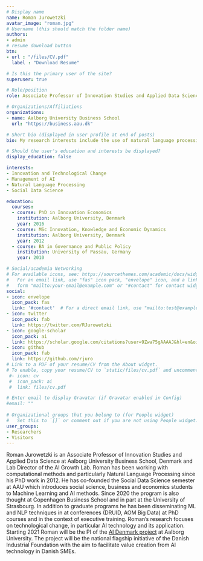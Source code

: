 ```yaml
---
# Display name
name: Roman Jurowetzki
avatar_image: "roman.jpg"
# Username (this should match the folder name)
authors:
- admin
# resume download button
btn:
- url : "/files/CV.pdf"
  label : "Download Resume"

# Is this the primary user of the site?
superuser: true

# Role/position
role: Associate Professor of Innovation Studies and Applied Data Science

# Organizations/Affiliations
organizations:
- name: Aalborg University Business School
  url: "https://business.aau.dk"

# Short bio (displayed in user profile at end of posts)
bio: My research interests include the use of natural language processing in innovation research, application of AI technologies in business and industry

# Should the user's education and interests be displayed?
display_education: false

interests:
- Innovation and Technological Change
- Management of AI
- Natural Language Processing
- Social Data Science

education:
  courses:
  - course: PhD in Innovation Economics
    institution: Aalborg University, Denmark
    year: 2016
  - course: MSc Innovation, Knowledge and Economic Dynamics
    institution: Aalborg University, Denmark
    year: 2012
  - course: BA in Governance and Public Policy
    institution: University of Passau, Germany
    year: 2010

# Social/academia Networking
# For available icons, see: https://sourcethemes.com/academic/docs/widgets/#icons
#   For an email link, use "fas" icon pack, "envelope" icon, and a link in the
#   form "mailto:your-email@example.com" or "#contact" for contact widget.
social:
- icon: envelope
  icon_pack: fas
  link: '#contact'  # For a direct email link, use "mailto:test@example.org".
- icon: twitter
  icon_pack: fab
  link: https://twitter.com/RJurowetzki
- icon: google-scholar
  icon_pack: ai
  link: https://scholar.google.com/citations?user=9Zwa75gAAAAJ&hl=en&oi=ao
- icon: github
  icon_pack: fab
  link: https://github.com/rjuro
# Link to a PDF of your resume/CV from the About widget.
# To enable, copy your resume/CV to `static/files/cv.pdf` and uncomment the lines below.  
 #- icon: cv
 #  icon_pack: ai
 #  link: files/cv.pdf

# Enter email to display Gravatar (if Gravatar enabled in Config)
#email: ""
  
# Organizational groups that you belong to (for People widget)
#   Set this to `[]` or comment out if you are not using People widget.  
user_groups:
- Researchers
- Visitors
---
```


Roman Jurowetzki is an Associate Professor of Innovation Studies and Applied Data Science at Aalborg University Business School, Denmark and Lab Director of the AI Growth Lab. 
Roman has been working with computational methods and particularly Natural Language Processing since his PhD work in 2012. He has co-founded the Social Data Science semester at AAU which introduces social science, business and economics students to Machine Learning and AI methods. Since 2020 the program is also thought at Copenhagen Business School and in part at the University of Strasbourg. In addition to graduate programs he has been disseminating ML and NLP techniques in at conferences (DRUID, AOM Big Data) at PhD courses and in the context of executive training. Roman’s research focuses on technological change, in particular AI technology and its application.
Starting 2021 Roman will be the PI of the [AI Denmark project](http://aidenmark.dk/) at Aalborg University. The project will be the national flagship initiative of the Danish Industrial Foundation with the aim to facilitate value creation from AI technology in Danish SMEs.

